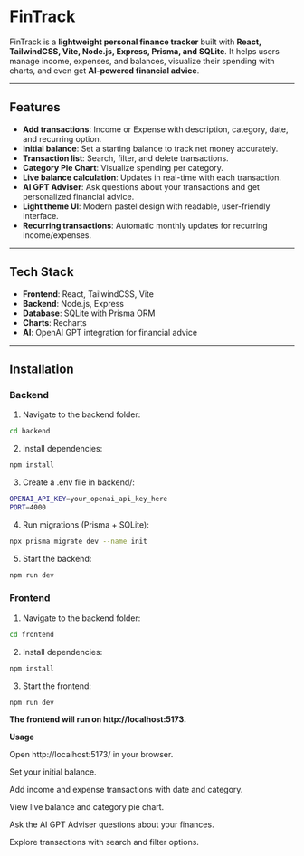 
# FinTrack

FinTrack is a **lightweight personal finance tracker** built with **React, TailwindCSS, Vite, Node.js, Express, Prisma, and SQLite**. It helps users manage income, expenses, and balances, visualize their spending with charts, and even get **AI-powered financial advice**.

---

## **Features**

- **Add transactions**: Income or Expense with description, category, date, and recurring option.
- **Initial balance**: Set a starting balance to track net money accurately.
- **Transaction list**: Search, filter, and delete transactions.
- **Category Pie Chart**: Visualize spending per category.
- **Live balance calculation**: Updates in real-time with each transaction.
- **AI GPT Adviser**: Ask questions about your transactions and get personalized financial advice.
- **Light theme UI**: Modern pastel design with readable, user-friendly interface.
- **Recurring transactions**: Automatic monthly updates for recurring income/expenses.

---

## **Tech Stack**

- **Frontend**: React, TailwindCSS, Vite
- **Backend**: Node.js, Express
- **Database**: SQLite with Prisma ORM
- **Charts**: Recharts
- **AI**: OpenAI GPT integration for financial advice

---

## **Installation**

### **Backend**

1. Navigate to the backend folder:
```bash
cd backend
```
2. Install dependencies:
```bash
npm install
```
3. Create a .env file in backend/:
```bash
OPENAI_API_KEY=your_openai_api_key_here
PORT=4000
```
4. Run migrations (Prisma + SQLite):
```bash
npx prisma migrate dev --name init
```
5. Start the backend:
```bash
npm run dev
```
### **Frontend**

1. Navigate to the backend folder:
```bash
cd frontend
```
2. Install dependencies:
```bash
npm install
```
3. Start the frontend:
```bash
npm run dev
```

**The frontend will run on http://localhost:5173.**


**Usage**

Open http://localhost:5173/ in your browser.

Set your initial balance.

Add income and expense transactions with date and category.

View live balance and category pie chart.

Ask the AI GPT Adviser questions about your finances.

Explore transactions with search and filter options.



